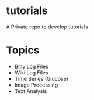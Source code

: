 tutorials
=========

A Private repo to develop tutorials

Topics
======

*   Bitly Log Files
*   Wiki Log Files
*   Time Series (Glucose)
*   Image Processing
*   Text Analysis

